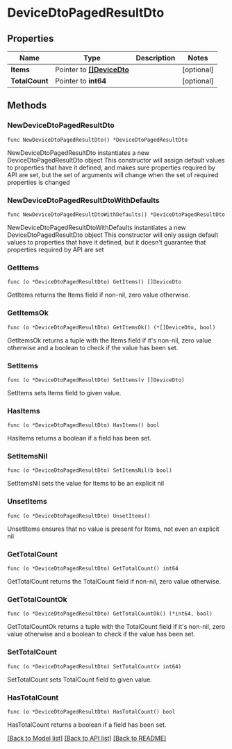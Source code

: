 # DeviceDtoPagedResultDto

## Properties

Name | Type | Description | Notes
------------ | ------------- | ------------- | -------------
**Items** | Pointer to [**[]DeviceDto**](DeviceDto.md) |  | [optional] 
**TotalCount** | Pointer to **int64** |  | [optional] 

## Methods

### NewDeviceDtoPagedResultDto

`func NewDeviceDtoPagedResultDto() *DeviceDtoPagedResultDto`

NewDeviceDtoPagedResultDto instantiates a new DeviceDtoPagedResultDto object
This constructor will assign default values to properties that have it defined,
and makes sure properties required by API are set, but the set of arguments
will change when the set of required properties is changed

### NewDeviceDtoPagedResultDtoWithDefaults

`func NewDeviceDtoPagedResultDtoWithDefaults() *DeviceDtoPagedResultDto`

NewDeviceDtoPagedResultDtoWithDefaults instantiates a new DeviceDtoPagedResultDto object
This constructor will only assign default values to properties that have it defined,
but it doesn't guarantee that properties required by API are set

### GetItems

`func (o *DeviceDtoPagedResultDto) GetItems() []DeviceDto`

GetItems returns the Items field if non-nil, zero value otherwise.

### GetItemsOk

`func (o *DeviceDtoPagedResultDto) GetItemsOk() (*[]DeviceDto, bool)`

GetItemsOk returns a tuple with the Items field if it's non-nil, zero value otherwise
and a boolean to check if the value has been set.

### SetItems

`func (o *DeviceDtoPagedResultDto) SetItems(v []DeviceDto)`

SetItems sets Items field to given value.

### HasItems

`func (o *DeviceDtoPagedResultDto) HasItems() bool`

HasItems returns a boolean if a field has been set.

### SetItemsNil

`func (o *DeviceDtoPagedResultDto) SetItemsNil(b bool)`

 SetItemsNil sets the value for Items to be an explicit nil

### UnsetItems
`func (o *DeviceDtoPagedResultDto) UnsetItems()`

UnsetItems ensures that no value is present for Items, not even an explicit nil
### GetTotalCount

`func (o *DeviceDtoPagedResultDto) GetTotalCount() int64`

GetTotalCount returns the TotalCount field if non-nil, zero value otherwise.

### GetTotalCountOk

`func (o *DeviceDtoPagedResultDto) GetTotalCountOk() (*int64, bool)`

GetTotalCountOk returns a tuple with the TotalCount field if it's non-nil, zero value otherwise
and a boolean to check if the value has been set.

### SetTotalCount

`func (o *DeviceDtoPagedResultDto) SetTotalCount(v int64)`

SetTotalCount sets TotalCount field to given value.

### HasTotalCount

`func (o *DeviceDtoPagedResultDto) HasTotalCount() bool`

HasTotalCount returns a boolean if a field has been set.


[[Back to Model list]](../README.md#documentation-for-models) [[Back to API list]](../README.md#documentation-for-api-endpoints) [[Back to README]](../README.md)


